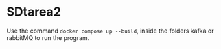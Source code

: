 # SDtarea2

Use the command 
``docker compose up --build``, inside the folders kafka or rabbitMQ to run the program.
